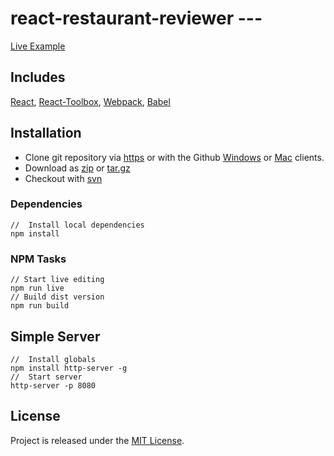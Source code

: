 # react-restaurant-reviewer ---

[example]: https://jdbence.github.io/react-restaurant-reviewer/index.html
[get-zip]: https://github.com/jdbence/react-restaurant-reviewer/archive/master.zip
[get-tgz]: https://github.com/jdbence/react-restaurant-reviewer/archive/master.tar.gz
[clone-http]: https://github.com/jdbence/react-restaurant-reviewer.git
[clone-svn]: https://github.com/jdbence/react-restaurant-reviewer
[clone-ghwin]: github-windows://openRepo/https://github.com/jdbence/react-restaurant-reviewer
[clone-ghmac]: github-mac://openRepo/https://github.com/jdbence/react-restaurant-reviewer
[react]: https://github.com/facebook/react
[react-toolbox]: https://github.com/react-toolbox/react-toolbox
[webpack]: https://github.com/webpack/webpack
[babel]: https://github.com/babel/babel

[Live Example][example]

## Includes
[React][react], [React-Toolbox][react-toolbox], [Webpack][webpack], [Babel][babel]

## Installation

* Clone git repository via [https][clone-http] or with the Github [Windows][clone-ghwin] or [Mac][clone-ghmac] clients.
* Download as [zip][get-zip] or [tar.gz][get-tgz]
* Checkout with [svn][clone-svn]

### Dependencies

```node
//  Install local dependencies
npm install
```
### NPM Tasks
```node
// Start live editing
npm run live
// Build dist version
npm run build
```

## Simple Server

```node
//  Install globals
npm install http-server -g
//  Start server
http-server -p 8080
```

## License

Project is released under the [MIT License](http://opensource.org/licenses/MIT).